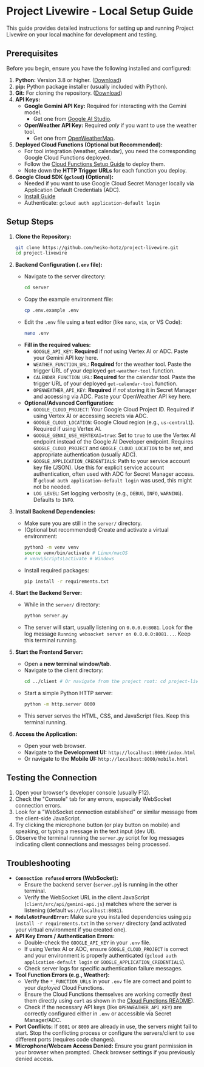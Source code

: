 # Project Livewire - Local Setup Guide

This guide provides detailed instructions for setting up and running Project Livewire on your local machine for development and testing.

## Prerequisites

Before you begin, ensure you have the following installed and configured:

1.  **Python:** Version 3.8 or higher. ([Download](https://www.python.org/downloads/))
2.  **pip:** Python package installer (usually included with Python).
3.  **Git:** For cloning the repository. ([Download](https://git-scm.com/))
4.  **API Keys:**
    *   **Google Gemini API Key:** Required for interacting with the Gemini model.
        *   Get one from [Google AI Studio](https://makersuite.google.com/app/apikey).
    *   **OpenWeather API Key:** Required *only* if you want to use the weather tool.
        *   Get one from [OpenWeatherMap](https://openweathermap.org/api).
5.  **Deployed Cloud Functions (Optional but Recommended):**
    *   For tool integration (weather, calendar), you need the corresponding Google Cloud Functions deployed.
    *   Follow the [Cloud Functions Setup Guide](../cloud-functions/README.md) to deploy them.
    *   Note down the **HTTP Trigger URLs** for each function you deploy.
6.  **Google Cloud SDK (`gcloud`) (Optional):**
    *   Needed if you want to use Google Cloud Secret Manager locally via Application Default Credentials (ADC).
    *   [Install Guide](https://cloud.google.com/sdk/docs/install)
    *   Authenticate: `gcloud auth application-default login`

## Setup Steps

1.  **Clone the Repository:**
    ```bash
    git clone https://github.com/heiko-hotz/project-livewire.git
    cd project-livewire
    ```

2.  **Backend Configuration (`.env` file):**
    *   Navigate to the server directory:
        ```bash
        cd server
        ```
    *   Copy the example environment file:
        ```bash
        cp .env.example .env
        ```
    *   Edit the `.env` file using a text editor (like `nano`, `vim`, or VS Code):
        ```bash
        nano .env
        ```
    *   **Fill in the required values:**
        *   `GOOGLE_API_KEY`: **Required** if *not* using Vertex AI or ADC. Paste your Gemini API key here.
        *   `WEATHER_FUNCTION_URL`: **Required** for the weather tool. Paste the trigger URL of your deployed `get-weather-tool` function.
        *   `CALENDAR_FUNCTION_URL`: **Required** for the calendar tool. Paste the trigger URL of your deployed `get-calendar-tool` function.
        *   `OPENWEATHER_API_KEY`: **Required** if *not* storing it in Secret Manager and accessing via ADC. Paste your OpenWeather API key here.
    *   **Optional/Advanced Configuration:**
        *   `GOOGLE_CLOUD_PROJECT`: Your Google Cloud Project ID. Required if using Vertex AI or accessing secrets via ADC.
        *   `GOOGLE_CLOUD_LOCATION`: Google Cloud region (e.g., `us-central1`). Required if using Vertex AI.
        *   `GOOGLE_GENAI_USE_VERTEXAI=true`: Set to `true` to use the Vertex AI endpoint instead of the Google AI Developer endpoint. Requires `GOOGLE_CLOUD_PROJECT` and `GOOGLE_CLOUD_LOCATION` to be set, and appropriate authentication (usually ADC).
        *   `GOOGLE_APPLICATION_CREDENTIALS`: Path to your service account key file (JSON). Use this for explicit service account authentication, often used with ADC for Secret Manager access. If `gcloud auth application-default login` was used, this might not be needed.
        *   `LOG_LEVEL`: Set logging verbosity (e.g., `DEBUG`, `INFO`, `WARNING`). Defaults to `INFO`.

3.  **Install Backend Dependencies:**
    *   Make sure you are still in the `server/` directory.
    *   (Optional but recommended) Create and activate a virtual environment:
        ```bash
        python3 -m venv venv
        source venv/bin/activate # Linux/macOS
        # venv\Scripts\activate # Windows
        ```
    *   Install required packages:
        ```bash
        pip install -r requirements.txt
        ```

4.  **Start the Backend Server:**
    *   While in the `server/` directory:
        ```bash
        python server.py
        ```
    *   The server will start, usually listening on `0.0.0.0:8081`. Look for the log message `Running websocket server on 0.0.0.0:8081...`. Keep this terminal running.

5.  **Start the Frontend Server:**
    *   Open a **new terminal window/tab**.
    *   Navigate to the client directory:
        ```bash
        cd ../client # Or navigate from the project root: cd project-livewire/client
        ```
    *   Start a simple Python HTTP server:
        ```bash
        python -m http.server 8000
        ```
    *   This server serves the HTML, CSS, and JavaScript files. Keep this terminal running.

6.  **Access the Application:**
    *   Open your web browser.
    *   Navigate to the **Development UI:** `http://localhost:8000/index.html`
    *   Or navigate to the **Mobile UI:** `http://localhost:8000/mobile.html`

## Testing the Connection

1.  Open your browser's developer console (usually F12).
2.  Check the "Console" tab for any errors, especially WebSocket connection errors.
3.  Look for a "WebSocket connection established" or similar message from the client-side JavaScript.
4.  Try clicking the microphone button (or play button on mobile) and speaking, or typing a message in the text input (dev UI).
5.  Observe the terminal running the `server.py` script for log messages indicating client connections and messages being processed.

## Troubleshooting

*   **`Connection refused` errors (WebSocket):**
    *   Ensure the backend server (`server.py`) is running in the other terminal.
    *   Verify the WebSocket URL in the client JavaScript (`client/src/api/gemini-api.js`) matches where the server is listening (default `ws://localhost:8081`).
*   **`ModuleNotFoundError`:** Make sure you installed dependencies using `pip install -r requirements.txt` in the `server/` directory (and activated your virtual environment if you created one).
*   **API Key Errors / Authentication Errors:**
    *   Double-check the `GOOGLE_API_KEY` in your `.env` file.
    *   If using Vertex AI or ADC, ensure `GOOGLE_CLOUD_PROJECT` is correct and your environment is properly authenticated (`gcloud auth application-default login` or `GOOGLE_APPLICATION_CREDENTIALS`).
    *   Check server logs for specific authentication failure messages.
*   **Tool Function Errors (e.g., Weather):**
    *   Verify the `*_FUNCTION_URL`s in your `.env` file are correct and point to your *deployed* Cloud Functions.
    *   Ensure the Cloud Functions themselves are working correctly (test them directly using `curl` as shown in the [Cloud Functions README](../cloud-functions/README.md#testing-the-functions)).
    *   Check if the necessary API keys (like `OPENWEATHER_API_KEY`) are correctly configured either in `.env` or accessible via Secret Manager/ADC.
*   **Port Conflicts:** If `8081` or `8000` are already in use, the servers might fail to start. Stop the conflicting process or configure the servers/client to use different ports (requires code changes).
*   **Microphone/Webcam Access Denied:** Ensure you grant permission in your browser when prompted. Check browser settings if you previously denied access.